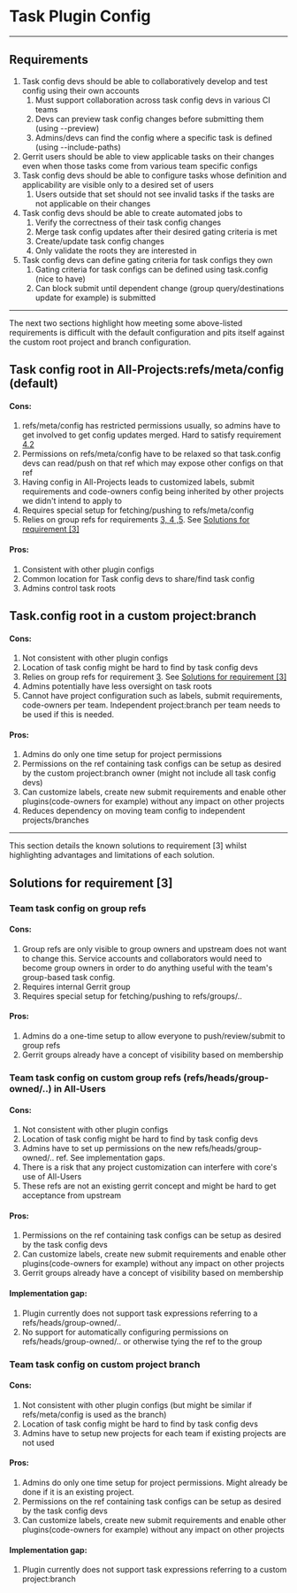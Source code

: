 Task Plugin Config
==================

***

**Requirements**
----------------
1. Task config devs should be able to collaboratively develop and test config using their own accounts
    1. Must support collaboration across task config devs in various CI teams
    2. Devs can preview task config changes before submitting them (using --preview)
    3. Admins/devs can find the config where a specific task is defined (using --include-paths)
2. Gerrit users should be able to view applicable tasks on their changes even when those tasks come from various team specific configs
3. Task config devs should be able to configure tasks whose definition and applicability are visible only to a desired set of users
    1. Users outside that set should not see invalid tasks if the tasks are not applicable on their changes
4. Task config devs should be able to create automated jobs to
    1. Verify the correctness of their task config changes
    2. Merge task config updates after their desired gating criteria is met
    3. Create/update task config changes
    4. Only validate the roots they are interested in
5. Task config devs can define gating criteria for task configs they own
    1.  Gating criteria for task configs can be defined using task.config (nice to have)
    2.  Can block submit until dependent change (group query/destinations update for example) is submitted

***

The next two sections highlight how meeting some above-listed requirements is difficult with the default configuration and pits itself against the custom root project and branch configuration.

**Task config root in All-Projects:refs/meta/config (default)**
---------------------------------------------------------------
#### Cons:
  1. refs/meta/config has restricted permissions usually, so admins have to get involved to get config updates merged. Hard to satisfy requirement [4.2](#requirements)
  2. Permissions on refs/meta/config have to be relaxed so that task.config devs can read/push on that ref which may expose other configs on that ref
  3. Having config in All-Projects leads to customized labels, submit requirements and code-owners config being inherited by other projects we didn't intend to apply to
  4. Requires special setup for fetching/pushing to refs/meta/config
  5. Relies on group refs for requirements [3, 4 ,5](#requirements). See [Solutions for requirement [3]](#solutions-for-requirement-3)
#### Pros:
  1. Consistent with other plugin configs
  2. Common location for Task config devs to share/find task config
  3. Admins control task roots


**Task.config root in a custom project:branch**
-----------------------------------------------
#### Cons:
  1. Not consistent with other plugin configs
  2. Location of task config might be hard to find by task config devs
  3. Relies on group refs for requirement [3](#requirements). See [Solutions for requirement [3]](#solutions-for-requirement-3)
  4. Admins potentially have less oversight on task roots
  5. Cannot have project configuration such as labels, submit requirements, code-owners per team. Independent project:branch per team needs to be used if this is needed.
#### Pros:
  1. Admins do only one time setup for project permissions
  2. Permissions on the ref containing task configs can be setup as desired by the custom project:branch owner (might not include all task config devs)
  3. Can customize labels, create new submit requirements and enable other plugins(code-owners for example) without any impact on other projects
  4. Reduces dependency on moving team config to independent projects/branches


***

This section details the known solutions to requirement [3] whilst highlighting advantages and limitations of each solution.

**Solutions for requirement [3]**
---------------------------------
### **Team task config on group refs**
#### Cons:
  1. Group refs are only visible to group owners and upstream does not want to change this. Service accounts and collaborators would need to become group owners in order to do anything useful with the team's group-based task config.
  2. Requires internal Gerrit group
  3. Requires special setup for fetching/pushing to refs/groups/..
#### Pros:
  1. Admins do a one-time setup to allow everyone to push/review/submit to group refs
  2. Gerrit groups already have a concept of visibility based on membership

### **Team task config on custom group refs (refs/heads/group-owned/..) in All-Users**
#### Cons:
  1. Not consistent with other plugin configs
  2. Location of task config might be hard to find by task config devs
  3. Admins have to set up permissions on the new refs/heads/group-owned/.. ref. See implementation gaps.
  4. There is a risk that any project customization can interfere with core's use of All-Users
  5. These refs are not an existing gerrit concept and might be hard to get acceptance from upstream
#### Pros:
  1. Permissions on the ref containing task configs can be setup as desired by the task config devs
  2. Can customize labels, create new submit requirements and enable other plugins(code-owners for example) without any impact on other projects
  3. Gerrit groups already have a concept of visibility based on membership
#### Implementation gap:
  1. Plugin currently does not support task expressions referring to a refs/heads/group-owned/..
  2. No support for automatically configuring permissions on refs/heads/group-owned/.. or otherwise tying the ref to the group

### **Team task config on custom project branch**
#### Cons:
  1. Not consistent with other plugin configs (but might be similar if refs/meta/config is used as the branch)
  2. Location of task config might be hard to find by task config devs
  3. Admins have to setup new projects for each team if existing projects are not used
#### Pros:
  1. Admins do only one time setup for project permissions. Might already be done if it is an existing project.
  2. Permissions on the ref containing task configs can be setup as desired by the task config devs
  3. Can customize labels, create new submit requirements and enable other plugins(code-owners for example) without any impact on other projects
#### Implementation gap:
  1. Plugin currently does not support task expressions referring to a custom project:branch

